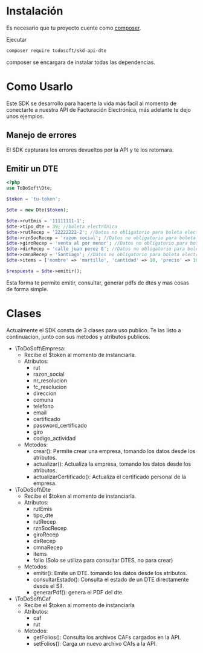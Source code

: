 # Instalación

Es necesario que tu proyecto cuente como [composer](https://getcomposer.org/).

Ejecutar 
```bash
composer require todosoft/skd-api-dte
```

composer se encargara de instalar todas las dependencias.

# Como Usarlo

Este SDK se desarrollo para hacerte la vida más facil al momento de conectarte a nuestra API de Facturación Electrónica, más adelante te dejo unos ejemplos.

## Manejo de errores
El SDK capturara los errores devueltos por la API y te los retornara.

## Emitir un DTE

```PHP
<?php
use ToDoSoft\Dte;

$token = 'tu-token';

$dte = new Dte($token);

$dte->rutEmis = '11111111-1';
$dte->tipo_dte = 39; //boleta electrónica
$dte->rutRecep = '22222222-2'; //Datos no obligatorio para boleta electrónica
$dte->rznSocRecep = 'razon social'; //Datos no obligatorio para boleta electrónica
$dte->giroRecep = 'venta al por menor'; //Datos no obligatorio para boleta electrónica
$dte->dirRecep = 'calle juan perez 8'; //Datos no obligatorio para boleta electrónica
$dte->cmnaRecep = 'Santiago'; //Datos no obligatorio para boleta electrónica
$dte->items = ['nombre' => 'martillo', 'cantidad' => 10, 'precio' => 1000];

$respuesta = $dte->emitir();
```

Esta forma te permite emitir, consultar, generar pdfs de dtes y mas cosas de forma simple.

# Clases

Actualmente el SDK consta de 3 clases para uso publico. Te las listo a continuacion, junto con sus metodos y atributos publicos.

* \ToDoSoft\Empresa:
    * Recibe el $token al  momento de instanciarla.
    * Atributos: 
      * rut
      * razon_social
      * nr_resolucion
      * fc_resolucion
      * direccion
      * comuna
      * telefono
      * email
      * certificado
      * password_certificado
      * giro
      * codigo_actividad
    * Metodos: 
      * crear(): Permite crear una empresa, tomando los datos desde los atributos.
      * actualizar(): Actualiza la empresa, tomando los datos desde los atributos.
      * actualizarCertificado(): Actualiza el certificado personal de la empresa.
* \ToDoSoft\Dte
  * Recibe el $token al momento de instanciarla.
  * Atributos: 
    * rutEmis
    * tipo_dte
    * rutRecep
    * rznSocRecep
    * giroRecep
    * dirRecep
    * cmnaRecep
    * items
    * folio (Solo se utiliza para consultar DTES, no para crear)
  * Metodos: 
    * emitir(): Emite un DTE. tomando los datos desde los atributos.
    * consultarEstado(): Consulta el estado de un DTE directamente desde el SII.
    * generarPdf(): genera el PDF del dte.
* \ToDoSoft\Caf
  * Recibe el $token al momento de instanciarla
  * Atributos: 
    * caf
    * rut
  * Metodos:
    * getFolios(): Consulta los archivos CAFs cargados en la API.
    * setFolios(): Carga un nuevo archivo CAfs a la API.
  
  